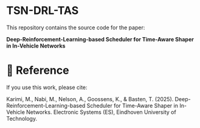# TSN-DRL-TAS
This repository contains the source code for the paper:

**Deep-Reinforcement-Learning-based Scheduler for Time-Aware Shaper in In-Vehicle Networks**  

# 🔬 Reference
If you use this work, please cite:

Karimi, M., Nabi, M., Nelson, A., Goossens, K., & Basten, T. (2025). 
Deep-Reinforcement-Learning-based Scheduler for Time-Aware Shaper in In-Vehicle Networks. 
Electronic Systems (ES), Eindhoven University of Technology.

